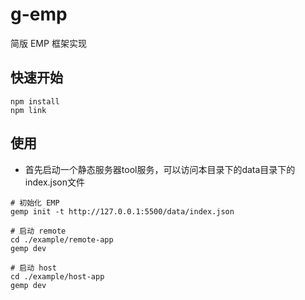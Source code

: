 # g-emp

简版 EMP 框架实现

## 快速开始

```shell
npm install
npm link
```

## 使用

- 首先启动一个静态服务器tool服务，可以访问本目录下的data目录下的index.json文件

```shell
# 初始化 EMP
gemp init -t http://127.0.0.1:5500/data/index.json

# 启动 remote
cd ./example/remote-app
gemp dev

# 启动 host
cd ./example/host-app
gemp dev
```
